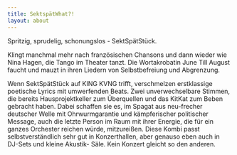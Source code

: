 ```yaml
---
title: SektspätWhat?!
layout: about
---
```


Spritzig, sprudelig, schonungslos - SektSpätStück.

Klingt manchmal mehr nach französischen Chansons und dann wieder wie Nina Hagen, die Tango im Theater tanzt. Die Wortakrobatin June Till August faucht und mauzt in ihren Liedern von Selbstbefreiung und Abgrenzung. 

Wenn SektSpätStück auf KING KVNG trifft, verschmelzen erstklassige poetische Lyrics mit umwerfenden Beats. Zwei unverwechselbare Stimmen, die bereits Hausprojektkeller zum Überquellen und das KitKat zum Beben gebracht haben. Dabei schaffen sie es, im Spagat aus neu-frecher deutscher Welle mit Ohrwurmgarantie und kämpferischer politischer Message, auch die letzte Person im  Raum mit ihrer Energie, die für ein ganzes Orchester reichen würde, mitzureißen. Diese Kombi passt selbstverständlich sehr gut in Konzerthallen, aber genauso eben auch in DJ-Sets und kleine Akustik- Säle. Kein Konzert gleicht so den anderen.
